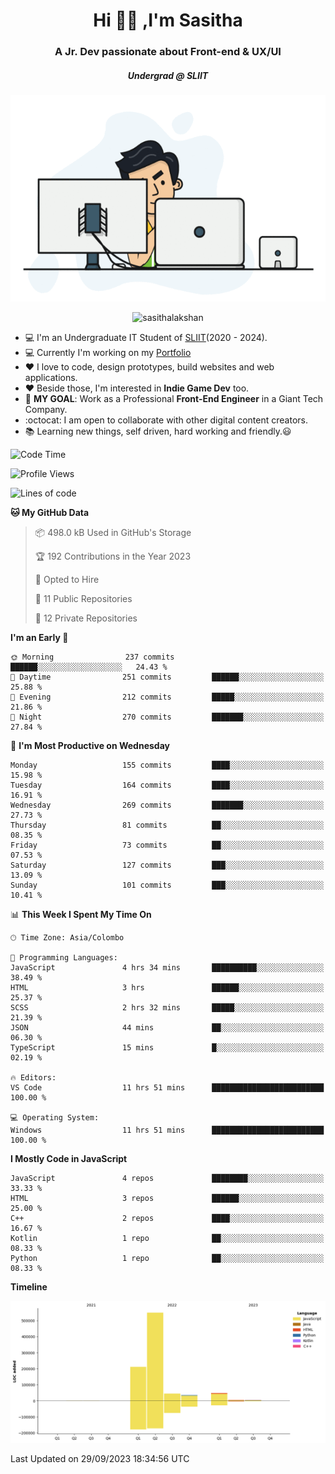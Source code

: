 
<h1 align="center">Hi 🙋‍♂️ ,I'm Sasitha</h1>
<h3 align="center">A Jr. Dev passionate about Front-end & UX/UI</h3>

<i><h5 align="center">Undergrad @ SLIIT</h5></i>

<p align="center">
  <img width="540" height="330" src="https://github.com/SasithaLakshan/SasithaLakshan/blob/main/dev.gif">
</p>
<p align="center"> <img src="https://komarev.com/ghpvc/?username=sasithalakshan&label=Profile%20views&color=0e75b6&style=flat" alt="sasithalakshan" /> </p>

- :computer: I'm an Undergraduate IT Student of [SLIIT](https://www.sliit.lk)(2020 - 2024).
- :computer: Currently I'm working on my <a href="https://SasithaLakshan.github.io" target="_blank">Portfolio</a>
- :heart: I love to code, design prototypes, build websites and web applications.
- :heart: Beside those, I'm interested in **Indie Game Dev** too.
- :electric_plug: **MY GOAL**: Work as a Professional **Front-End Engineer** in a Giant Tech Company.
- :octocat: I am open to collaborate with other digital content creators.
- :books: Learning new things, self driven, hard working and friendly.:smiley:
  
<!-- <h3 align="left">Tech Stack I'm Using</h3> -->

<!--START_SECTION:waka-->
![Code Time](http://img.shields.io/badge/Code%20Time-411%20hrs%2046%20mins-blue)

![Profile Views](http://img.shields.io/badge/Profile%20Views-0-blue)

![Lines of code](https://img.shields.io/badge/From%20Hello%20World%20I%27ve%20Written-900.0%20thousand%20lines%20of%20code-blue)

**🐱 My GitHub Data** 

> 📦 498.0 kB Used in GitHub's Storage 
 > 
> 🏆 192 Contributions in the Year 2023
 > 
> 💼 Opted to Hire
 > 
> 📜 11 Public Repositories 
 > 
> 🔑 12 Private Repositories 
 > 
**I'm an Early 🐤** 

```text
🌞 Morning                237 commits         ██████░░░░░░░░░░░░░░░░░░░   24.43 % 
🌆 Daytime                251 commits         ██████░░░░░░░░░░░░░░░░░░░   25.88 % 
🌃 Evening                212 commits         █████░░░░░░░░░░░░░░░░░░░░   21.86 % 
🌙 Night                  270 commits         ███████░░░░░░░░░░░░░░░░░░   27.84 % 
```
📅 **I'm Most Productive on Wednesday** 

```text
Monday                   155 commits         ████░░░░░░░░░░░░░░░░░░░░░   15.98 % 
Tuesday                  164 commits         ████░░░░░░░░░░░░░░░░░░░░░   16.91 % 
Wednesday                269 commits         ███████░░░░░░░░░░░░░░░░░░   27.73 % 
Thursday                 81 commits          ██░░░░░░░░░░░░░░░░░░░░░░░   08.35 % 
Friday                   73 commits          ██░░░░░░░░░░░░░░░░░░░░░░░   07.53 % 
Saturday                 127 commits         ███░░░░░░░░░░░░░░░░░░░░░░   13.09 % 
Sunday                   101 commits         ███░░░░░░░░░░░░░░░░░░░░░░   10.41 % 
```


📊 **This Week I Spent My Time On** 

```text
🕑︎ Time Zone: Asia/Colombo

💬 Programming Languages: 
JavaScript               4 hrs 34 mins       ██████████░░░░░░░░░░░░░░░   38.49 % 
HTML                     3 hrs               ██████░░░░░░░░░░░░░░░░░░░   25.37 % 
SCSS                     2 hrs 32 mins       █████░░░░░░░░░░░░░░░░░░░░   21.39 % 
JSON                     44 mins             ██░░░░░░░░░░░░░░░░░░░░░░░   06.30 % 
TypeScript               15 mins             █░░░░░░░░░░░░░░░░░░░░░░░░   02.19 % 

🔥 Editors: 
VS Code                  11 hrs 51 mins      █████████████████████████   100.00 % 

💻 Operating System: 
Windows                  11 hrs 51 mins      █████████████████████████   100.00 % 
```

**I Mostly Code in JavaScript** 

```text
JavaScript               4 repos             ████████░░░░░░░░░░░░░░░░░   33.33 % 
HTML                     3 repos             ██████░░░░░░░░░░░░░░░░░░░   25.00 % 
C++                      2 repos             ████░░░░░░░░░░░░░░░░░░░░░   16.67 % 
Kotlin                   1 repo              ██░░░░░░░░░░░░░░░░░░░░░░░   08.33 % 
Python                   1 repo              ██░░░░░░░░░░░░░░░░░░░░░░░   08.33 % 
```



**Timeline**

![Lines of Code chart](https://raw.githubusercontent.com/SasithaLakshan/SasithaLakshan/main/assets/bar_graph.png)


 Last Updated on 29/09/2023 18:34:56 UTC
<!--END_SECTION:waka-->

